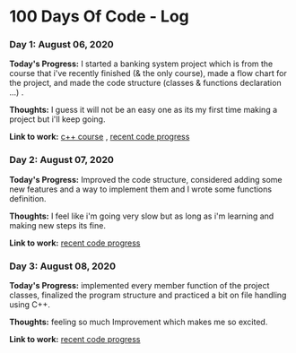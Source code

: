 # 100 Days Of Code - Log

### Day 1: August 06, 2020

**Today's Progress:** I started a banking system project which is from the course that i've recently finished (& the only course), made a flow chart for the project, and made the code structure (classes & functions declaration ...) .

**Thoughts:** I guess it will not be an easy one as its my first time making a project but i'll keep going. 

**Link to work:** [c++ course](https://www.udemy.com/course/cpp-deep-dive/) , [recent code progress](https://github.com/MaGnsio/100-days-of-code/commit/e83ed7798d9ba1f236457d534316495f05ed625f)

### Day 2: August 07, 2020

**Today's Progress:** Improved the code structure, considered adding some new features and a way to implement them and I wrote some functions definition.

**Thoughts:** I feel like i'm going very slow but as long as i'm learning and making new steps its fine. 

**Link to work:** [recent code progress](https://github.com/MaGnsio/100-days-of-code/commit/d80a894cf794b5096a17e7b340c838335b20c914)

### Day 3: August 08, 2020

**Today's Progress:** implemented every member function of the project classes, finalized the program structure and practiced a bit on file handling using C++.

**Thoughts:** feeling so much Improvement which makes me so excited. 

**Link to work:** [recent code progress](https://github.com/MaGnsio/100-days-of-code/commit/a67851c5730802c51d81d2d5c64a88a45fc34c35)

